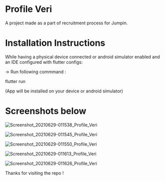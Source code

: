 # Profile Veri

A project made as a part of recruitment process for Jumpin.

# Installation Instructions

While having a physical device connected or android simulator enabled and an IDE configured with flutter configs:

-> Run following commmand :

flutter run

(App will be installed on your device or android simulator)

# Screenshots below

![Screenshot_20210629-011538_Profile_Veri](https://user-images.githubusercontent.com/47318543/123695231-ef27c180-d877-11eb-9eac-a8df4cd38ee7.png)

![Screenshot_20210629-011545_Profile_Veri](https://user-images.githubusercontent.com/47318543/123695235-f058ee80-d877-11eb-8893-f7ded4784764.png)

![Screenshot_20210629-011550_Profile_Veri](https://user-images.githubusercontent.com/47318543/123695238-f0f18500-d877-11eb-948a-c52c27a88cf7.png)

![Screenshot_20210629-011613_Profile_Veri](https://user-images.githubusercontent.com/47318543/123695239-f18a1b80-d877-11eb-8545-5d52a667bcb0.png)

![Screenshot_20210629-011626_Profile_Veri](https://user-images.githubusercontent.com/47318543/123695240-f222b200-d877-11eb-893e-7f83a9098a1e.png)

Thanks for visiting the repo !
